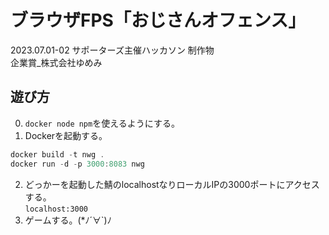 # ブラウザFPS「おじさんオフェンス」

2023.07.01-02 サポーターズ主催ハッカソン 制作物  
企業賞_株式会社ゆめみ

## 遊び方

0. `docker node npm`を使えるようにする。
1. Dockerを起動する。

```powershell
docker build -t nwg .
docker run -d -p 3000:8083 nwg
```

2. どっかーを起動した鯖のlocalhostなりローカルIPの3000ポートにアクセスする。  
  `localhost:3000`
3. ゲームする。(*ﾉ´∀`)ﾉ
